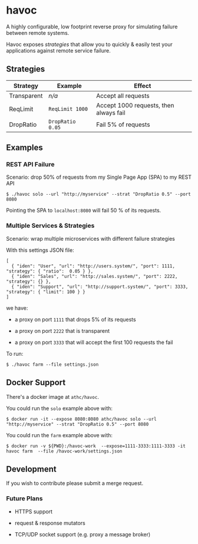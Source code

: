 # havoc

A highly configurable, low footprint reverse proxy for simulating failure between remote systems.

Havoc exposes _strategies_ that allow you to quickly & easily test your applications against
remote service failure.

## Strategies

| Strategy | Example | Effect|
|---|---|---|
| Transparent | _n/a_ | Accept all requests |
| ReqLimit    | `ReqLimit 1000`  | Accept 1000 requests, then always fail |
| DropRatio   | `DropRatio 0.05 `| Fail 5% of requests |

## Examples

### REST API Failure

Scenario: drop 50% of requests from my Single Page App (SPA) to my REST API

    $ ./havoc solo --url "http://myservice" --strat "DropRatio 0.5" --port 8080

Pointing the SPA to `localhost:8080` will fail 50 % of its requests.

### Multiple Services & Strategies

Scenario: wrap multiple microservices with different failure strategies

With this settings JSON file:

    [
      { "iden": "User", "url": "http://users.system/", "port": 1111, "strategy": { "ratio":  0.05 } },
      { "iden": "Sales", "url": "http://sales.system/", "port": 2222, "strategy": {} },
      { "iden": "Support", "url": "http://support.system/", "port": 3333, "strategy": { "limit": 100 } }
    ]
 we have:
 
  * a proxy on port `1111` that drops 5% of its requests
  
  * a proxy on port `2222` that is transparent
  
  * a proxy on port `3333` that will accept the first 100 requests the fail
  
To run:

    $ ./havoc farm --file settings.json

## Docker Support

There's a docker image at `athc/havoc`. 

You could run the `solo` example above with:

    $ docker run -it --expose 8080:8080 athc/havoc solo --url "http://myservice" --strat "DropRatio 0.5" --port 8080

You could run the `farm` example above with:

    $ docker run -v ${PWD}:/havoc-work  --expose=1111-3333:1111-3333 -it havoc farm  --file /havoc-work/settings.json  

## Development

If you wish to contribute please submit a merge request.

### Future Plans

 * HTTPS support
 
 * request & response mutators
 
 * TCP/UDP socket support (e.g. proxy a message broker)
